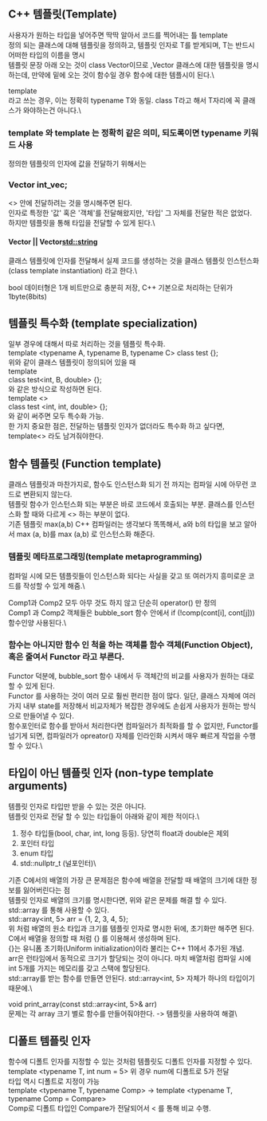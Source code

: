## C++ 템플릿(Template)
사용자가 원하는 타입을 넣어주면 딱딱 알아서 코드를 찍어내는 틀
template <typename T>\
정의 되는 클래스에 대해 템플릿을 정의하고, 템플릿 인자로 T를 받게되며, T는 반드시 어떠한 타입의 이름을 명시\
템플릿 문장 아래 오는 것이 class Vector이므로 ,Vector 클래스에 대한 템플릿을 명시하는데, 만약에 밑에 오는 것이 함수일 경우 함수에 대한 템플시이  된다.\

template <class T>\
라고 쓰는 경우, 이는 정확히 typename T와 동일. class T라고 해서 T자리에 꼭 클래스가 와야하는건 아니다.\

### template <typename T> 와 template <class T> 는 정확히 같은 의미, 되도록이면 typename 키워드 사용

정의한 템플릿의 인자에 값을 전달하기 위해서는
### Vector<int> int_vec;
<> 안에 전달하려는 것을 명시해주면 된다.\
인자로 특정한 '값' 혹은 '객체'를 전달해왔지만, '타입' 그 자체를 전달한 적은 없었다. 하지만 템플릿을 통해 타입을 전달할 수 있게 된다.\
#### Vector<int> || Vector<std::string>
클래스 템플릿에 인자를 전달해서 실제 코드를 생성하는 것을 클래스 템플릿 인스턴스화 (class template instantiation) 라고 한다.\

bool 데이터형은 1개 비트만으로 충분히 저장, C++ 기본으로 처리하는 단위가 1byte(8bits)

## 템플릿 특수화 (template specialization)
일부 경우에 대해서 따로 처리하는 것을 템플릿 특수화.\
template <typename A, typename B, typename C>
class test {};\
위와 같이 클래스 템플릿이 정의되어 있을 때\
template <typename B>\
class test<int, B, double> {};\
와 같은 방식으로 작성하면 된다.\
template <>\
class test <int, int, double> {};\
와 같이 써주면 모두 특수화 가능.\
한 가지 중요한 점은, 전달하는 템플릿 인자가 없더라도 특수화 하고 싶다면, template<> 라도 남겨줘야한다.

## 함수 템플릿 (Function template)
클래스 템플릿과 마찬가지로, 함수도 인스턴스화 되기 전 까지는 컴파일 시에 아무런 코드로 변환되지 않는다.\
템플릿 함수가 인스턴스화 되는 부분은 바로 코드에서 호출되는 부분. 클래스를 인스턴스화 할 때와 다르게 <> 하는 부분이 없다.\
기존 템플릿 max<int>(a,b) C++ 컴파일러는 생각보다 똑똑해서, a와 b의 타입을 보고 알아서 max (a, b)를 max<int> (a,b) 로 인스턴스화 해준다.

### 템플릿 메타프로그래밍(template metaprogramming)
컴파일 시에 모든 템플릿들이 인스턴스화 되다는 사실을 갖고 또 여러가지 흥미로운 코드를 작성할 수 있게 해줌.\

Comp1과 Comp2 모두 아무 것도 하지 않고 단순히 operator() 만 정의\
Comp1 과 Comp2 객체들은 bubble_sort 함수 안에서 if (!comp(cont[i], cont[j]))\
함수인양 사용된다.\
### 함수는 아니지만 함수 인 척을 하는 객체를 함수 객체(Function Object), 혹은 줄여서 Functor 라고 부른다.
Functor 덕분에, bubble_sort 함수 내에서 두 객체간의 비교를 사용자가 원하는 대로 할 수 있게 된다.\
Functor 를 사용하는 것이 여러 모로 훨씬 편리한 점이 많다. 일단, 클래스 자체에 여러가지 내부 state를 저장해서 비교자체가 복잡한 경우에도 손쉽게 사용자가 원하는 방식으로 만들어낼 수 있다.\
함수포인터로 함수를 받아서 처리한다면 컴파일러가 최적화를 할 수 없지만, Functor를 넘기게 되면, 컴파일러가 opreator() 자체를 인라인화 시켜서 매우 빠르게 작업을 수행할 수 있다.\

## 타입이 아닌 템플릿 인자 (non-type template arguments)
템플릿 인자로 타입만 받을 수 있는 것은 아니다.\
템플릿 인자로 전달 할 수 있는 타입들이 아래와 같이 제한 적이다.\
1. 정수 타입들(bool, char, int, long 등등). 당연히 float과 double은 제외
2. 포인터 타입
3. enum 타입
4. std::nullptr_t (널포인터)\

기존 C에서의 배열의 가장 큰 문제점은 함수에 배열을 전달할 때 배열의 크기에 대한 정보를 잃어버린다는 점\
템플릿 인자로 배열의 크기를 명시한다면, 위와 같은 문제를 해결 할 수 있다.\
std::array 를 통해 사용할 수 있다.\
std::array<int, 5> arr = {1, 2, 3, 4, 5};\
위 처럼 배열의 원소 타입과 크기를 템플릿 인자로 명시한 뒤에, 초기화만 해주면 된다.\
C에서 배열을 정의할 때 처럼 {} 를 이용해서 생성하며 된다.\
{}는 유니폼 초기화(Uniform initialization)이라 불리는 C++ 11에서 추가된 개념.\
arr은 런타임에서 동적으로 크기가 할당되는 것이 아니다. 마치 배열처럼 컴파일 시에 int 5개를 가지는 메모리를 갖고 스택에 할당된다.\
std::array를 받는 함수를 만들면 안된다. std::array<int, 5> 자체가 하나의 타입이기 때문에.\

void print_array(const std::array<int, 5>& arr)\
문제는 각 array 크기 별로 함수를 만들어줘야한다. -> 템플릿을 사용하여 해결\

## 디폴트 템플릿 인자
함수에 디폴트 인자를 지정할 수 있는 것처럼 템플릿도 디폴트 인자를 지정할 수 있다.\
template <typename T, int num = 5> 위 경우 num에 디폴트로 5가 전달\
타입 역시 디폴트로 지정이 가능\
template <typename T, typename Comp> -> template <typename T, typename Comp = Compare<T>>\
Comp로 디폴트 타입인 Compare<T>가 전달되어서 < 를 통해 비교 수행.
